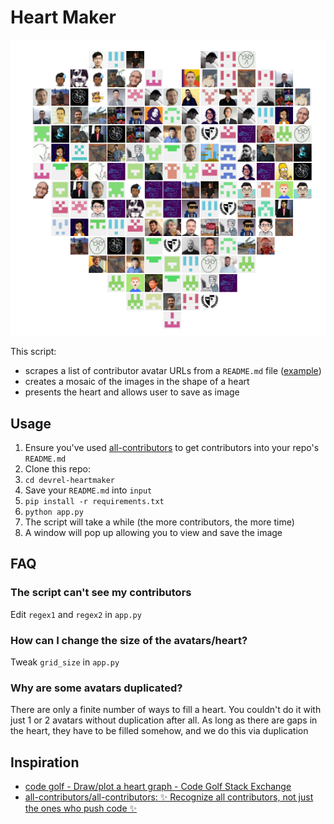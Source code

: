 # Heart Maker

<p align="center">
<img align="center" src="example.png">
</p>

This script:
- scrapes a list of contributor avatar URLs from a `README.md` file ([example](https://github.com/jina-ai/jina/#contributors-))
- creates a mosaic of the images in the shape of a heart
- presents the heart and allows user to save as image

## Usage

1. Ensure you've used [all-contributors](https://github.com/all-contributors/all-contributors) to get contributors into your repo's `README.md`
2. Clone this repo: 
3. `cd devrel-heartmaker`
4. Save your `README.md` into `input`
5. `pip install -r requirements.txt`
6. `python app.py`
7. The script will take a while (the more contributors, the more time)
8. A window will pop up allowing you to view and save the image

## FAQ

### The script can't see my contributors

Edit `regex1` and `regex2` in `app.py`

### How can I change the size of the avatars/heart?

Tweak `grid_size` in `app.py`

### Why are some avatars duplicated?

There are only a finite number of ways to fill a heart. You couldn't do it with just 1 or 2 avatars without duplication after all. As long as there are gaps in the heart, they have to be filled somehow, and we do this via duplication

## Inspiration

- [code golf - Draw/plot a heart graph - Code Golf Stack Exchange](https://codegolf.stackexchange.com/questions/109917/draw-plot-a-heart-graph)
- [all-contributors/all-contributors: ✨ Recognize all contributors, not just the ones who push code ✨](https://github.com/all-contributors/all-contributors)
